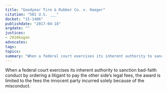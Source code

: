 ```yaml
---
title: "Goodyear Tire & Rubber Co. v. Haeger"
citation: "581 U.S. ___"
docket: "15-1406"
publishdate: "2017-04-18"
argdate: ""
justices:
- 2010kagan
advocates:
tags:
topics:
summary: "When a federal court exercises its inherent authority to sanction bad-faith conduct by ordering a litigant to pay the other side’s legal fees, the award is limited to the fees the innocent party incurred solely because of the misconduct."
---
```

When a federal court exercises its inherent authority to sanction bad-faith conduct by ordering a litigant to pay the other side’s legal fees, the award is limited to the fees the innocent party incurred solely because of the misconduct.

